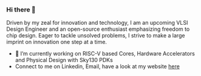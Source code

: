 ### Hi there 👋

<!--
**shariethernet/shariethernet** is a ✨ _special_ ✨ repository because its `README.md` (this file) appears on your GitHub profile.-->

Driven by my zeal for innovation and technology, I am an upcoming VLSI Design Engineer and an open-source enthusiast emphasizing freedom to chip design. Eager to tackle unsolved problems, I strive to make a large imprint on innovation one step at a time.

- 🔭 I’m currently working on RISC-V based Cores, Hardware Accelerators and Physical Design with Sky130 PDKs
- Connect to me on Linkedin, Email, have a look at my website [here](https://linktr.ee/shrihari)

